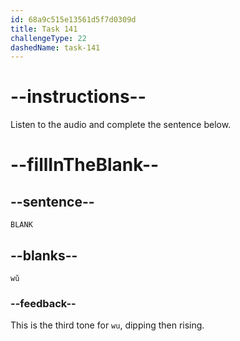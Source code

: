 ```yaml
---
id: 68a9c515e13561d5f7d0309d
title: Task 141
challengeType: 22
dashedName: task-141
---
```


<!-- (Audio) A: wǔ -->

# --instructions--

Listen to the audio and complete the sentence below.

# --fillInTheBlank--

## --sentence--

`BLANK`

## --blanks--

`wǔ`

### --feedback--

This is the third tone for `wu`, dipping then rising.
